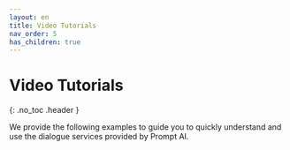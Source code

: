 ```yaml
---
layout: en
title: Video Tutorials
nav_order: 5
has_children: true
---
```

# Video Tutorials
{: .no_toc .header }

We provide the following examples to guide you to quickly understand and use the dialogue services provided by Prompt AI.

